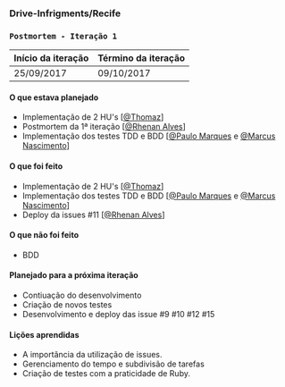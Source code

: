 ### Drive-Infrigments/Recife
### `Postmortem - Iteração 1`

Início da iteração | Término da iteração
-------------------|--------------------
25/09/2017 | 09/10/2017


#### O que estava planejado

- Implementação de 2 HU's [[@Thomaz](https://github.com/thomazbmaciel)]
- Postmortem da 1ª iteração [[@Rhenan Alves](https://github.com/rhenanalves)]
- Implementação dos testes TDD e BDD [[@Paulo Marques](https://github.com/pemsm) e [@Marcus Nascimento](https://github.com/marcustib)]


#### O que foi feito

- Implementação de 2 HU's [[@Thomaz](https://github.com/thomazbmaciel)]
- Implementação dos testes TDD e BDD [[@Paulo Marques](https://github.com/pemsm) e [@Marcus Nascimento](https://github.com/marcustib)]
- Deploy da issues #11 [[@Rhenan Alves](https://github.com/rhenanalves)]


#### O que não foi feito

- BDD

#### Planejado para a próxima iteração

- Contiuação do desenvolvimento 
- Criação de novos testes 
- Desenvolvimento e deploy das issue #9 #10 #12 #15

#### Lições aprendidas

- A importância da utilização de issues.
- Gerenciamento do tempo e subdivisão de tarefas
- Criação de testes com a praticidade de Ruby. 
